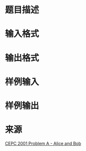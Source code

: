 

# 题目描述



# 输入格式



# 输出格式



# 样例输入



# 样例输出



# 来源


<p>
<a href="http://cepc.mimuw.edu.pl/2001/" target="_blank">CEPC 2001 Problem A - Alice and Bob</a> 
</p>
